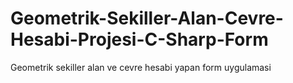 # Geometrik-Sekiller-Alan-Cevre-Hesabi-Projesi-C-Sharp-Form
Geometrik sekiller alan ve cevre hesabi yapan form uygulamasi
